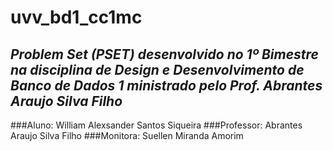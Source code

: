 # **uvv_bd1_cc1mc**

## *Problem Set (PSET) desenvolvido no 1º Bimestre na disciplina de Design e Desenvolvimento de Banco de Dados 1 ministrado pelo Prof. Abrantes Araujo Silva Filho*

###Aluno: William Alexsander Santos Siqueira
###Professor: Abrantes Araujo Silva Filho
###Monitora: Suellen Miranda Amorim
